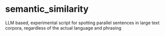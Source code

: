 # semantic_similarity
LLM based, experimental script for spotting parallel sentences in large text corpora, regardless of the actual language and phrasing
